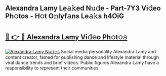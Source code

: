 ## Alexandra Lamy Le𝚊𝚔ed N𝚞𝚍e - Part-7Y3 Vi𝚍eo Ph𝚘tos - H𝚘t O𝚗lyf𝚊ns Le𝚊𝚔s h4OiG

# <h2><a href="http://hf30o0.feru.top/?c=Alexandra+Lamy">🔗 👉 🔴 Alexandra Lamy Vi𝚍𝚎o Ph𝚘t𝚘𝚜</a></h2>

[![Alexandra Lamy Nu𝚍𝚎s](https://i.imgur.com/0TWrTi3.gif)](http://hf30o0.feru.top/?c=Alexandra+Lamy)
Social media personality Alexandra Lamy and content creator, famed for publishing dance and lifestyle material through viral dance trends and brief videos. Public figures Alexandra Lamy have a responsibility to represent their communities. 
